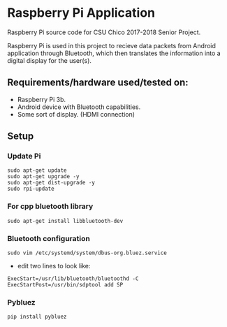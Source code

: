 # Raspberry Pi Application

Raspberry Pi source code for CSU Chico 2017-2018 Senior Project.

Raspberry Pi is used in this project to recieve data packets from Android application through Bluetooth, which then translates the information into a digital display for the user(s).

## Requirements/hardware used/tested on:
 * Raspberry Pi 3b. 
 * Android device with Bluetooth capabilities.
 * Some sort of display. (HDMI connection)
 
## Setup
### Update Pi
```
sudo apt-get update
sudo apt-get upgrade -y
sudo apt-get dist-upgrade -y
sudo rpi-update 
```

### For cpp bluetooth library
`sudo apt-get install libbluetooth-dev`

### Bluetooth configuration
`sudo vim /etc/systemd/system/dbus-org.bluez.service`

  * edit two lines to look like:
```
ExecStart=/usr/lib/bluetooth/bluetoothd -C 
ExecStartPost=/usr/bin/sdptool add SP
```

### Pybluez
`pip install pybluez`
